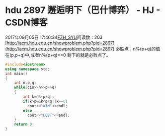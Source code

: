 # hdu 2897 邂逅明下（巴什博弈） - HJ - CSDN博客
2017年09月05日 17:46:34[FZH_SYU](https://me.csdn.net/feizaoSYUACM)阅读数：203
[http://acm.hdu.edu.cn/showproblem.php?pid=2897](http://acm.hdu.edu.cn/showproblem.php?pid=2897)
必胜点：n%(p+q)的值在(p,p+q)中,或者n%(p+q)==0
剩下的就是必败点了。
```cpp
#include<iostream>
using namespace std;
int main()
{
    int n,p,q;
    while(cin>>n>>p>>q)
    {
        int k=n%(p+q);
        if(k>p&&k<p+q||k==0)
          cout<<"WIN"<<endl;
        else
          cout<<"LOST"<<endl;
    }
    return 0;
}
```

